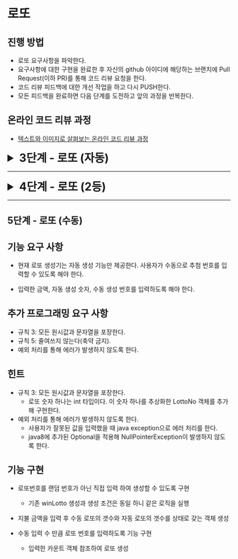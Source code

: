 # 로또
## 진행 방법
* 로또 요구사항을 파악한다.
* 요구사항에 대한 구현을 완료한 후 자신의 github 아이디에 해당하는 브랜치에 Pull Request(이하 PR)를 통해 코드 리뷰 요청을 한다.
* 코드 리뷰 피드백에 대한 개선 작업을 하고 다시 PUSH한다.
* 모든 피드백을 완료하면 다음 단계를 도전하고 앞의 과정을 반복한다.

## 온라인 코드 리뷰 과정
* [텍스트와 이미지로 살펴보는 온라인 코드 리뷰 과정](https://github.com/next-step/nextstep-docs/tree/master/codereview)

<details>
<summary style="font-Weight : bold; font-size : 25px;" >3단계 - 로또 (자동) </summary>
<div>  

## 기능 요구사항
* 로또 구입 금액을 입력하면 구입 금액에 해당하는 로또 발급
* 로또 1장의 가격은 1000원
```
3개 일치 (5000원)
4개 일치 (50000원)
5개 일치 (1500000원)
6개 일치 (2000000000원)
```
## 프로그래밍 요구사항
* 모든 기능은 TDD로 구현하여 단위 테스트가 존재. (단, UI 제외)
    * UI 와 핵심 로직 코드 분리
* Indent Depth 는 1까지만 허용
* 함수(또는 메서드)의 길이는 15라인까지 허용
* 모든 로직에 단위 테스트 구현
* 자바 컨벤션을 지키며 프로그래밍 진행
* else 예약어 비허용

## commit 로그 요구사항
```
feat (feature)
fix (bug fix)
docs (documentation)
style (formatting, missing semi colons, …)
refactor
test (when adding missing tests)
chore (maintain)
```
## 기능 구현
* 1~45 사이의 6개 숫자와 입력 숫자의 일치 갯수 테스트
* 1~45 사이의 난수 6개를 가지는 리스트 생성
* 1~45 사이의 숫자인지 , 6개인지 확인
  * (추가) custom exception 생성하여 각 오류 사항 별 예외처리
* 생성된 숫자와 입력된 6개의 숫자중 일치하는 갯수를 찾기
* 테스트를 위해 랜덤으로 생성되는 난수를 입력할 수 있도록 변경
* (추가) 한 장 이상의 로또를 상태로 갖는 일급 컬렉션 생성
  * (추가) 로또 번호를 상태로 갖는 로또 일급 컬랙션, 로또들을 상태로 갖는 로또s 일급 컬렉션 사용
* 금액을 입력하여 1000원 단위로 생성되는 로또의 수 테스트
  * (추가) 지불한 금액을 상태로 갖는 pay class(원시값 포장)
* 금액 만큼 생성되는 로또의 숫자를 테스트 가능하도록 구현하고 정답 6자리와 비교테스트
* 동일한 갯수 만큼 3~6개의 정답 갯수 테스트
* 상금과 투자 금을 비교해 수익률 테스트
  * (추가 및 수정)기존 로또 랭크 상태값을 가지는 class -> enum으로 변경
* (추가) 모든 기능에 대해여 테스트 코드 작성
* input 뷰와 result 뷰 
  * 기능 로직 코드 와 뷰 분리

</div>
</details>

---

<details>
<summary style="font-Weight : bold; font-size : 25px;" >4단계 - 로또 (2등) </summary>
<div>

* 2등을 위해 추가 번호를 하나 더 추첨한다.
* 당첨 통계에 2등도 추가해야 한다.
<details>
<summary> 예시 </summary>
<div>

```
지난 주 당첨 번호를 입력해 주세요.
1, 2, 3, 4, 5, 6
보너스 볼을 입력해 주세요.
7
당첨 통계
---------
3개 일치 (5000원)- 1개
4개 일치 (50000원)- 0개
5개 일치 (1500000원)- 0개
5개 일치, 보너스 볼 일치(30000000원) - 0개
6개 일치 (2000000000원)- 0개
총 수익률은 0.35입니다.(기준이 1이기 때문에 결과적으로 손해라는 의미임)
```

</div>
</details>

## 프로그래밍 요구사항
* 모든 기능을 TDD로 구현해 단위 테스트가 존재해야 한다. 단, UI(System.out, System.in) 로직은 제외
* java **enum**을 적용해 프로그래밍을 구현한다.
* **규칙 8: 일급 콜렉션**을 쓴다.
* indent(인덴트, 들여쓰기) depth를 2를 넘지 않도록 구현한다. 1까지만 허용한다.
* 함수(또는 메소드)의 길이가 15라인을 넘어가지 않도록 구현한다.
* 자바 코드 컨벤션을 지키면서 프로그래밍한다. ```너무어렵```
* else 예약어를 쓰지 않는다.

## commit 로그 요구사항 (3단계 참조)

## 기능 구현
* LottoRank enum 수정
  * 3단계에서 만든 LottoRank enum 에 2등 상수 추가
* Lotto.compareWinLotto() 에 보너스 번호 인자 값 추가
  * 방안 1 - 그럼 Lotto 에 보너스 볼이 있는지 없는지 boolean 상태값을 추가 
  * 방안 2 - LottoNumber 에 boolean 리턴값으로하는 보너스 볼 contains 메서드 추가
    * LottoRank.searchRank에 boolean 인자값 추가
* view 단 개발

## 기능 수정
* LottoNumber 의 기존 List<Integer> 이었던 상태값을 List<LottoNumber> 로 변경 후 LottNumbers로 클래서명 변경
  * Lottos -> Lotto 를 상태로 가지는 일급 컬렉션
  * Lotto 클래스의 인스턴스는 Lotto 명
    * LottoNumbers 를 상태로 가지는 일급 컬렉션
  * LottoNumbers -> int LottoNumber 를 상태로 가지는 객체

</div>
</details>

---

## 5단계 - 로또 (수동)

## 기능 요구 사항
* 현재 로또 생성기는 자동 생성 기능만 제공한다. 사용자가 수동으로 추첨 번호를 입력할 수 있도록 해야 한다. 
  
* 입력한 금액, 자동 생성 숫자, 수동 생성 번호를 입력하도록 해야 한다.

## 추가 프로그래밍 요구 사항
* 규칙 3: 모든 원시값과 문자열을 포장한다.
* 규칙 5: 줄여쓰지 않는다(축약 금지).
* 예외 처리를 통해 에러가 발생하지 않도록 한다.

## 힌트
* 규칙 3: 모든 원시값과 문자열을 포장한다.
  * 로또 숫자 하나는 int 타입이다. 이 숫자 하나를 추상화한 LottoNo 객체를 추가해 구현한다.
* 예외 처리를 통해 에러가 발생하지 않도록 한다.
  * 사용자가 잘못된 값을 입력했을 때 java exception으로 에러 처리를 한다.
  * java8에 추가된 Optional을 적용해 NullPointerException이 발생하지 않도록 한다.

## 기능 구현
* 로또번호를 랜덤 번호가 아닌 직접 입력 하여 생성할 수 있도록 구현
  * 기존 winLotto 생성과 생성 조건은 동일 하니 같은 로직을 실행
  
* 지불 금액을 입력 후 수동 로또의 갯수와 자동 로또의 갯수를 상태로 갖는 객체 생성
* 수동 입력 수 만큼 로또 번호를 입력하도록 기능 구현
  * 입력한 카운트 객체 참조하여 로또 생성
